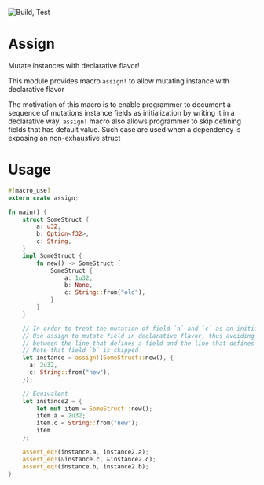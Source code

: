 ![Build, Test](https://github.com/Kelerchian/assign/workflows/Build,%20Test/badge.svg)

# Assign

Mutate instances with declarative flavor!


This module provides macro `assign!` to allow mutating instance with declarative flavor

The motivation of this macro is to enable programmer to document a sequence of mutations instance fields as initialization by writing it in a declarative way. `assign!` macro also allows programmer to skip defining fields that has default value. Such case are used when a dependency is exposing an non-exhaustive struct

# Usage

```rust
#[macro_use]
extern crate assign;

fn main() {
    struct SomeStruct {
        a: u32,
        b: Option<f32>,
        c: String,
    }
    impl SomeStruct {
        fn new() -> SomeStruct {
            SomeStruct {
                a: 1u32,
                b: None,
                c: String::from("old"),
            }
        }
    }

    // In order to treat the mutation of field `a` and `c` as an initialization,
    // Use assign to mutate field in declarative flavor, thus avoiding the risk inserting code
    // between the line that defines a field and the line that defines the other
    // Note that field `b` is skipped
    let instance = assign!(SomeStruct::new(), {
      a: 2u32,
      c: String::from("new"),
    });

    // Equivalent
    let instance2 = {
        let mut item = SomeStruct::new();
        item.a = 2u32;
        item.c = String::from("new");
        item
    };

    assert_eq!(instance.a, instance2.a);
    assert_eq!(&instance.c, &instance2.c);
    assert_eq!(instance.b, instance2.b);
}
```
